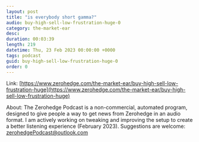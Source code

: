 ```yaml
---
layout: post
title: "is everybody short gamma?"
audio: buy-high-sell-low-frustration-huge-0
category: the-market-ear
desc: 
duration: 00:03:39
length: 219
datetime: Thu, 23 Feb 2023 00:00:00 +0000
tags: podcast
guid: buy-high-sell-low-frustration-huge-0
order: 0
---
```



Link: [https://www.zerohedge.com/the-market-ear/buy-high-sell-low-frustration-huge](https://www.zerohedge.com/the-market-ear/buy-high-sell-low-frustration-huge)

About: The Zerohedge Podcast is a non-commercial, automated program, designed to give people a way to get news from Zerohedge in an audio format.  I am actively working on tweaking and improving the setup to create a better listening experience (February 2023).  Suggestions are welcome: [zerohedgePodcast@outlook.com](mailto:zerohedgePodcast@outlook.com)
